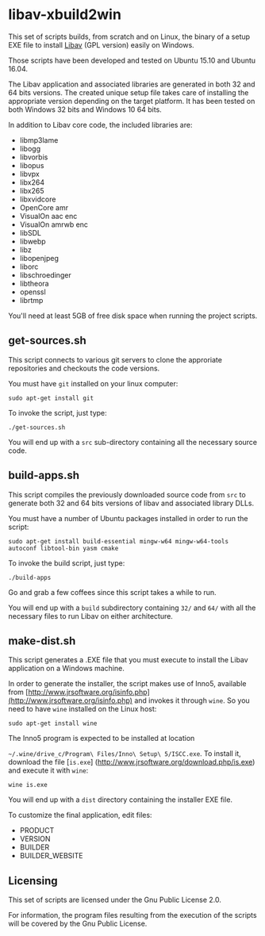 libav-xbuild2win
================

This set of scripts builds, from scratch and on Linux, the binary of a setup EXE file to install [Libav](http://libav.org/) (GPL version) easily on Windows.

Those scripts have been developed and tested on Ubuntu 15.10 and Ubuntu 16.04.

The Libav application and associated libraries are generated in both 32 and 64 bits versions. The created unique setup file takes care of installing the appropriate version depending on the 
target platform. It has been tested on both Windows 32 bits and Windows 10 64 bits.

In addition to Libav core code, the included libraries are:
- libmp3lame
- libogg
- libvorbis
- libopus
- libvpx
- libx264
- libx265
- libxvidcore
- OpenCore amr
- VisualOn aac enc
- VisualOn amrwb enc
- libSDL
- libwebp
- libz
- libopenjpeg
- liborc
- libschroedinger
- libtheora
- openssl
- librtmp

You'll need at least 5GB of free disk space when running the project scripts.

get-sources.sh
--------------

This script connects to various git servers to clone the approriate repositories and checkouts the code versions. 

You must have `git` installed on your linux computer:
```
sudo apt-get install git
```
To invoke the script, just type:
```
./get-sources.sh
```
You will end up with a `src` sub-directory containing all the necessary source code.

build-apps.sh
-------------

This script compiles the previously downloaded source code from `src` to generate both 32 and 64 
bits versions of libav and associated library DLLs.

You must have a number of Ubuntu packages installed in order to run the script:
```
sudo apt-get install build-essential mingw-w64 mingw-w64-tools autoconf libtool-bin yasm cmake
```
To invoke the build script, just type:
```
./build-apps
```
Go and grab a few coffees since this script takes a while to run.

You will end up with a `build` subdirectory containing `32/` and `64/` with all the necessary files to run Libav on either architecture.

make-dist.sh
------------

This script generates a .EXE file that you must execute to install the Libav application on a Windows machine.

In order to generate the installer, the script makes use of Inno5, available from
[http://www.jrsoftware.org/isinfo.php](http://www.jrsoftware.org/isinfo.php) and invokes it 
through `wine`. So you need to have `wine` installed on the Linux host:
```
sudo apt-get install wine
```
The Inno5 program is expected to be installed at location

 `~/.wine/drive_c/Program\ Files/Inno\ Setup\ 5/ISCC.exe`. To install it, download the file [`is.exe`]
 (http://www.jrsoftware.org/download.php/is.exe) and execute it with `wine`:
 ```
 wine is.exe
 ```
 
You will end up with a `dist` directory containing the installer EXE file.

To customize the final application, edit files:
- PRODUCT
- VERSION
- BUILDER
- BUILDER_WEBSITE

Licensing
---------

This set of scripts are licensed under the Gnu Public License 2.0.

For information, the program files resulting from the execution of the scripts will be covered  by the Gnu Public License.
